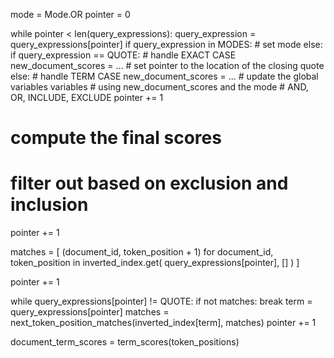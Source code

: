 
mode = Mode.OR 
pointer = 0

while pointer < len(query_expressions):
    query_expression = query_expressions[pointer]
    if query_expression in MODES:
        # set mode
    else:
        if query_expression == QUOTE:
            # handle EXACT CASE
            new_document_scores = ...
            # set pointer to the location of the closing quote 
        else:
            # handle TERM CASE
            new_document_scores = ...
        # update the global variables variables 
        # using new_document_scores and the mode
        # AND, OR, INCLUDE, EXCLUDE
    pointer += 1

# compute the final scores
# filter out based on exclusion and inclusion

pointer += 1

matches = [
    (document_id, token_position + 1)
    for document_id, token_position in inverted_index.get(
        query_expressions[pointer], []
    )
]

pointer += 1

while query_expressions[pointer] != QUOTE:
    if not matches:
        break
    term = query_expressions[pointer]
    matches = next_token_position_matches(inverted_index[term], matches)
    pointer += 1

document_term_scores = term_scores(token_positions)
